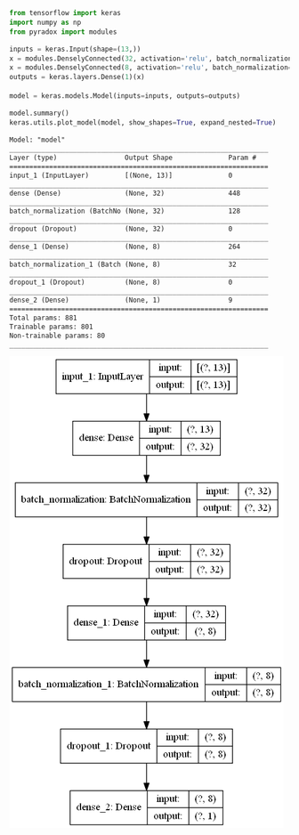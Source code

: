 ```python
from tensorflow import keras
import numpy as np
from pyradox import modules
```


```python
inputs = keras.Input(shape=(13,))
x = modules.DenselyConnected(32, activation='relu', batch_normalization=True, dropout=0.2)(inputs)
x = modules.DenselyConnected(8, activation='relu', batch_normalization=True, dropout=0.2)(x)
outputs = keras.layers.Dense(1)(x)

model = keras.models.Model(inputs=inputs, outputs=outputs) 
```


```python
model.summary()
keras.utils.plot_model(model, show_shapes=True, expand_nested=True)
```

    Model: "model"
    _________________________________________________________________
    Layer (type)                 Output Shape              Param #   
    =================================================================
    input_1 (InputLayer)         [(None, 13)]              0         
    _________________________________________________________________
    dense (Dense)                (None, 32)                448       
    _________________________________________________________________
    batch_normalization (BatchNo (None, 32)                128       
    _________________________________________________________________
    dropout (Dropout)            (None, 32)                0         
    _________________________________________________________________
    dense_1 (Dense)              (None, 8)                 264       
    _________________________________________________________________
    batch_normalization_1 (Batch (None, 8)                 32        
    _________________________________________________________________
    dropout_1 (Dropout)          (None, 8)                 0         
    _________________________________________________________________
    dense_2 (Dense)              (None, 1)                 9         
    =================================================================
    Total params: 881
    Trainable params: 801
    Non-trainable params: 80
    _________________________________________________________________
    




![png](output_4_1.png)

